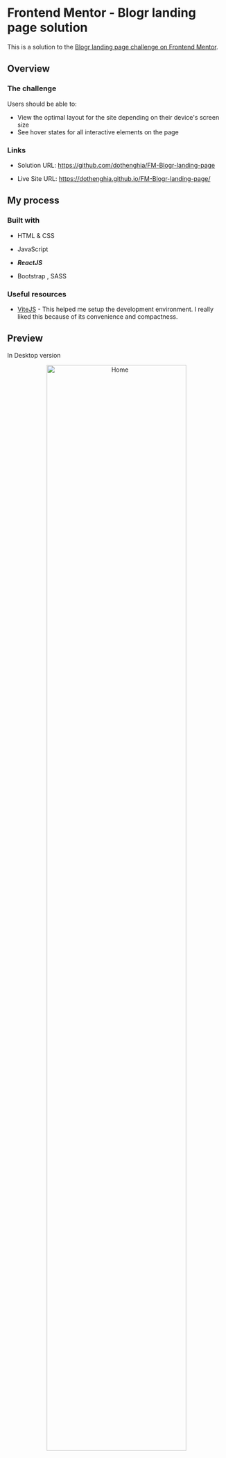 # Frontend Mentor - Blogr landing page solution

This is a solution to the [Blogr landing page challenge on Frontend Mentor](https://www.frontendmentor.io/challenges/blogr-landing-page-EX2RLAApP).

## Overview

### The challenge

Users should be able to:

- View the optimal layout for the site depending on their device's screen size
- See hover states for all interactive elements on the page

### Links

- Solution URL: https://github.com/dothenghia/FM-Blogr-landing-page

- Live Site URL: https://dothenghia.github.io/FM-Blogr-landing-page/

## My process

### Built with

- HTML & CSS

- JavaScript

- ***ReactJS***

- Bootstrap , SASS


### Useful resources

- [ViteJS](https://vitejs.dev/) - This helped me setup the development environment. I really liked this because of its convenience and compactness.

## Preview

In Desktop version

<div align="center">
  <img src="https://user-images.githubusercontent.com/63101932/215320665-0e9cc86f-8fec-4b6f-85e1-4c08a793583f.png" alt="Home" width="80%">
</div>

In Mobile version

<div align="center">
  <img src="https://user-images.githubusercontent.com/63101932/215320771-eba3a812-b1ab-476e-accc-2a13a7486584.png" alt="Home" width="50%">
</div>


## Author

- Do The Nghia
- GitHub - [dothenghia](https://github.com/dothenghia)
- Frontend Mentor - [dothenghia](https://www.frontendmentor.io/profile/dothenghia)
- HackerRank - [@nghiask2018](https://www.hackerrank.com/nghiask2018)


